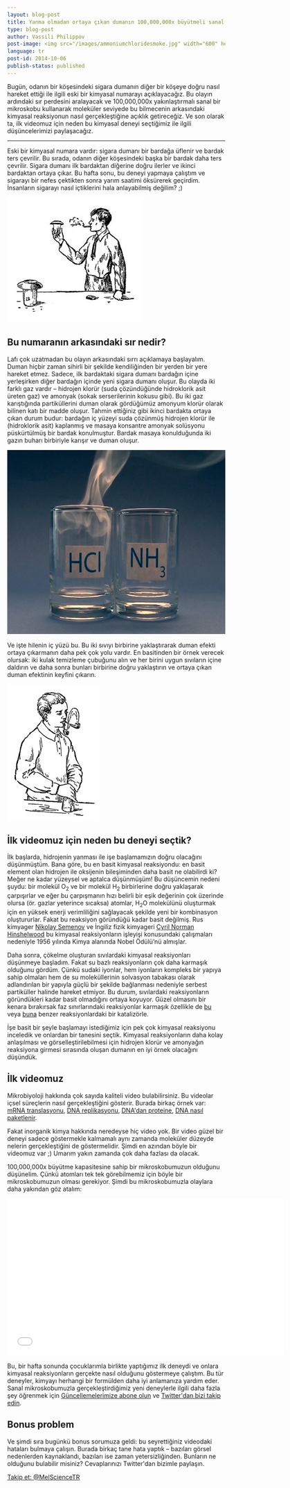 ```yaml
---
layout: blog-post
title: Yanma olmadan ortaya çıkan dumanın 100,000,000x büyütmeli sanal bir mikroskopla görüntülenmesi
type: blog-post
author: Vassili Philippov
post-image: <img src="/images/ammoniumchloridesmoke.jpg" width="600" height="424" alt="Amonyum klorür dumanı">
language: tr
post-id: 2014-10-06
publish-status: published
---
```

Bugün, odanın bir köşesindeki sigara dumanın diğer bir köşeye doğru nasıl hareket ettiği ile ilgili eski bir kimyasal numarayı açıklayacağız. Bu olayın ardındaki sır perdesini aralayacak ve 100,000,000x yakınlaştırmalı sanal bir mikroskobu kullanarak moleküler seviyede bu bilmecenin arkasındaki kimyasal reaksiyonun nasıl gerçekleştiğine açıklık getireceğiz. Ve son olarak ta, ilk videomuz için neden bu kimyasal deneyi seçtiğimiz ile ilgili düşüncelerimizi paylaşacağız.
<!-- more -->

---
Eski bir kimyasal numara vardır: sigara dumanı bir bardağa üflenir ve bardak ters çevrilir. Bu sırada, odanın diğer köşesindeki başka bir bardak daha ters çevrilir. Sigara dumanı ilk bardaktan diğerine doğru ilerler ve ikinci bardaktan ortaya çıkar. Bu hafta sonu, bu deneyi yapmaya çalıştım ve sigarayı bir nefes çektikten sonra yarım saatimi öksürerek geçirdim. İnsanların sigarayı nasıl içtiklerini hala anlayabilmiş değilim? ;)
 
<img src="/images/movingofsmoke.png" width="314" height="289" alt="Duman bir bardaktan diğerine doğru hareket eder">

## Bu numaranın arkasındaki sır nedir?

Lafı çok uzatmadan bu olayın arkasındaki sırrı açıklamaya başlayalım. Duman hiçbir zaman sihirli bir şekilde kendiliğinden bir yerden bir yere hareket etmez. Sadece, ilk bardaktaki sigara dumanı bardağın içine yerleşirken diğer bardağın içinde yeni sigara dumanı oluşur. Bu olayda iki farklı gaz vardır – hidrojen klorür (suda çözündüğünde hidroklorik asit üreten gaz) ve amonyak (sokak serserilerinin kokusu gibi). Bu iki gaz karıştığında partiküllerini duman olarak gördüğümüz amonyum klorür olarak bilinen katı bir madde oluşur. Tahmin ettiğiniz gibi ikinci bardakta ortaya çıkan durum budur: bardağın iç yüzeyi suda çözünmüş hidrojen klorür ile (hidroklorik asit) kaplanmış ve masaya konsantre amonyak solüsyonu püskürtülmüş bir bardak konulmuştur. Bardak masaya konulduğunda iki gazın buharı birbiriyle karışır ve duman oluşur.

<img src="/images/ammoniumchloridesmoke.jpg" width="600" height="424" alt="Amonyum klorür dumanı">

Ve işte hilenin iç yüzü bu. Bu iki sıvıyı birbirine yaklaştırarak duman efekti ortaya çıkarmanın daha pek çok yolu vardır. En basitinden bir örnek verecek olursak: iki kulak temizleme çubuğunu alın ve her birini uygun sıvıların içine daldırın ve daha sonra bunları birbirine doğru yaklaştırın ve ortaya çıkan duman efektinin keyfini çıkarın.

<img src="/images/twosmokingtubes.png" width="213" height="315">

## İlk videomuz için neden bu deneyi seçtik?

İlk başlarda, hidrojenin yanması ile işe başlamamızın doğru olacağını düşünmüştüm. Bana göre, bu en basit kimyasal reaksiyondu: en basit element olan hidrojen ile oksijenin bileşiminden daha basit ne olabilirdi ki? Meğer ne kadar yüzeysel ve aptalca düşünmüşüm! Bu düşüncemin nedeni şuydu: bir molekül O<sub>2</sub> ve bir molekül H<sub>2</sub> birbirlerine doğru yaklaşarak çarpışırlar ve eğer bu çarpışmanın hızı belirli bir eşik değerinin çok üzerinde olursa (ör. gazlar yeterince sıcaksa) atomlar, H<sub>2</sub>O molekülünü oluşturmak için en yüksek enerji verimliliğini sağlayacak şekilde yeni bir kombinasyon oluştururlar. Fakat bu reaksiyon göründüğü kadar basit değilmiş. Rus kimyager <a href="https://tr.wikipedia.org/wiki/Nikolay_Semyonov">Nikolay Semenov</a> ve İngiliz fizik kimyageri <a href="https://tr.wikipedia.org/wiki/Cyril_Norman_Hinshelwood">Cyril Norman Hinshelwood</a> bu kimyasal reaksiyonların işleyişi konusundaki çalışmaları nedeniyle 1956 yılında Kimya alanında Nobel Ödülü’nü almışlar.

Daha sonra, çökelme oluşturan sıvılardaki kimyasal reaksiyonları düşünmeye başladım. Fakat su bazlı reaksiyonların çok daha karmaşık olduğunu gördüm. Çünkü sudaki iyonlar, hem iyonların kompleks bir yapıya sahip olmaları hem de su moleküllerinin solvasyon tabakası olarak adlandırılan bir yapıyla güçlü bir şekilde bağlanması nedeniyle serbest partiküller halinde hareket etmiyor. Bu durum, sıvılardaki reaksiyonların göründükleri kadar basit olmadığını ortaya koyuyor. Güzel olmasını bir kenara bırakırsak faz sınırlarındaki reaksiyonlar karmaşık özellikle de <a href="http://chemistry.melscience.com/experiments/catalytic-oxidation-of-acetone-on-copper-wire.html">bu</a> veya <a href="http://chemistry.melscience.com/experiments/oxidation-of-ammonia-with-platinum-catalyst.html">buna</a> benzer reaksiyonlardaki bir katalizörle.

İşe basit bir şeyle başlamayı istediğimiz için pek çok kimyasal reaksiyonu inceledik ve onlardan bir tanesini seçtik. Kimyasal reaksiyonların daha kolay anlaşılması ve görselleştirilebilmesi için hidrojen klorür ve amonyağın reaksiyona girmesi sırasında oluşan dumanın en iyi örnek olacağını düşündük.

## İlk videomuz

Mikrobiyoloji hakkında çok sayıda kaliteli video bulabilirsiniz. Bu videolar içsel süreçlerin nasıl gerçekleştiğini gösterir. Burada birkaç örnek var: <a href="https://www.youtube.com/watch?v=TfYf_rPWUdY">mRNA translasyonu</a>, <a href="https://www.youtube.com/watch?v=OnuspQG0Jd0">DNA replikasyonu</a>, <a href="https://www.youtube.com/watch?v=D3fOXt4MrOM">DNA'dan proteine</a>, <a href="https://www.youtube.com/watch?v=gbSIBhFwQ4s">DNA nasıl paketlenir</a>.

Fakat inorganik kimya hakkında neredeyse hiç video yok. Bir video güzel bir deneyi sadece göstermekle kalmamalı aynı zamanda moleküler düzeyde nelerin gerçekleştiğini de göstermelidir. Şimdi en azından böyle bir videomuz var ;) Umarım yakın zamanda çok daha fazlası da olacak.

100,000,000x büyütme kapasitesine sahip bir mikroskobumuzun olduğunu düşünelim. Çünkü atomları tek tek görebilmemiz için böyle bir mikroskobumuzun olması gerekiyor. Şimdi bu mikroskobumuzla olaylara daha yakından göz atalım: 

<iframe width="640" height="360" src="//www.youtube.com/embed/cz87YmRYwhU?rel=0" frameborder="0" allowfullscreen></iframe>
<br>

Bu, bir hafta sonunda çocuklarımla birlikte yaptığımız ilk deneydi ve onlara kimyasal reaksiyonların gerçekte nasıl olduğunu göstermeye çalıştım. Bu tür deneyler, kimyayı herhangi bir formülden daha iyi anlamanıza yardım eder. Sanal mikroskobumuzla gerçekleştirdiğimiz yeni deneylerle ilgili daha fazla şey öğrenmek için <a href="">Güncellemelerimize abone olun</a> ve <a href="https://twitter.com/MelScienceTR">Twitter'dan bizi takip edin</a>.

## Bonus problem

Ve şimdi sıra bugünkü bonus sorumuza geldi: bu seyrettiğiniz videodaki hataları bulmaya çalışın. Burada birkaç tane hata yaptık – bazıları görsel nedenlerden kaynaklandı, bazıları ise zaman yetersizliğinden. Bunların ne olduğunu bulabilir misiniz? Cevaplarınızı Twitter'dan bizimle paylaşın.

<!-- Begin Twitter follow -->
<a href="https://twitter.com/MelScienceTR" class="twitter-follow-button" data-show-count="false" data-lang="tr" data-size="large">Takip et: @MelScienceTR</a>
<script>!function(d,s,id){var js,fjs=d.getElementsByTagName(s)[0],p=/^http:/.test(d.location)?'http':'https';if(!d.getElementById(id)){js=d.createElement(s);js.id=id;js.src=p+'://platform.twitter.com/widgets.js';fjs.parentNode.insertBefore(js,fjs);}}(document, 'script', 'twitter-wjs');</script>
<!-- End Twitter follow -->

